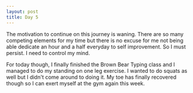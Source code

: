 ```yaml
---
layout: post
title: Day 5
---
```


The motivation to continue on this journey is waning. There are so many competing elements for my time but there is no excuse for me not being able dedicate an hour and a half everyday to self improvement. So I must persist. I need to control my mind.

For today though, I finally finished the Brown Bear Typing class and I managed to do my standing on one leg exercise. I wanted to do squats as well but I didn't come around to doing it. My toe has finally recovered though so I can exert myself at the gym again this week.

